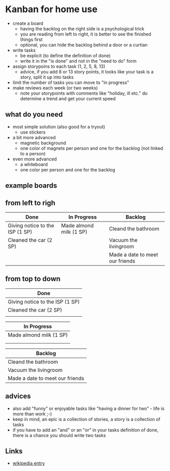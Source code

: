 # Kanban for home use

* create a board
    * having the backlog on the right side is a psychological trick
    * you are reading from left to right, it is better to see the finished things first
    * optional, you can hide the backlog behind a door or a curtian
* write tasks
    * be explicit (to define the definition of done)
    * write it in the "is done" and not in the "need to do" form
* assign storypoins to each task (1, 2, 5, 8, 13)
    * advice, if you add 8 or 13 story points, it looks like your task is a story, split it up into tasks
* limit the number of tasks you can move to "in progress"
* make reviews each week (or two weeks)
    * note your storypoints with comments like "holiday, ill etc." do determine a trend and get your current speed

## what do you need

* most simple solution (also good for a tryout)
    * use stickers
* a bit more advanced
    * magnetic background
    * one color of magnets per person and one for the backlog (not linked to a person)
* even more advanced
    * a whiteboard
    * one color per person and one for the backlog

## example boards

## from left to righ

| Done | In Progress | Backlog |
| --- | --- | --- |
| Giving notice to the ISP (1 SP) | Made almond milk (1 SP) | Cleand the bathroom |
| Cleaned the car (2 SP) | | Vacuum the livingroom |
| | | Made a date to meet our friends |

## from top to down

| Done |
| --- |
| Giving notice to the ISP (1 SP) |
| Cleaned the car (2 SP) |
| |

| In Progress |
| --- |
| Made almond milk (1 SP) |
| |
| |

| Backlog |
| --- |
| Cleand the bathroom |
| Vacuum the livingroom |
| Made a date to meet our friends |

## advices

* also add "funny" or enjoyable tasks like "having a dinner for two" - life is more than work ;-)
* keep in mind, an epic is a collection of stories, a story is a collection of tasks
* if you have to add an "and" or an "or" in your tasks definition of done, there is a chance you should write two tasks

## Links

* [wikipedia entry](https://en.wikipedia.org/wiki/Kanban_(development))
